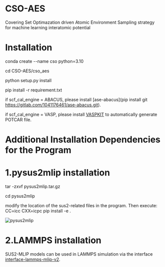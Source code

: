 # CSO-AES
Covering Set Optimazation driven Atomic Environment Sampling strategy for machine learning interatomic potential 

# Installation
conda create --name cso python=3.10

cd CSO-AES/cso_aes

python setup.py install

pip install -r requirement.txt

if scf_cal_engine = ABACUS, please  install [ase-abacus](pip install git https://gitlab.com/1041176461/ase-abacus.git).

if scf_cal_engine = VASP, please install [VASPKIT](https://vaspkit.com/installation.html) to automatically generate POTCAR file.

# Additional Installation Dependencies for the Program
# 1.pysus2mlip installation
tar -zxvf pysus2mlip.tar.gz

cd pysus2mlip

modify the location of the sus2-related files in the program. Then execute: CC=icc CXX=icpc pip install -e . 

![pysus2mlip](https://github.com/user-attachments/assets/c432dc3b-16b2-4ac0-8e53-f3ade9aec096)

# 2.LAMMPS installation
SUS2-MLIP models can be used in LAMMPS simulation via the interface [interface-lammps-mlip-v2](https://gitlab.com/ashapeev/interface-lammps-mlip-2/-/tree/master?ref_type=heads).
